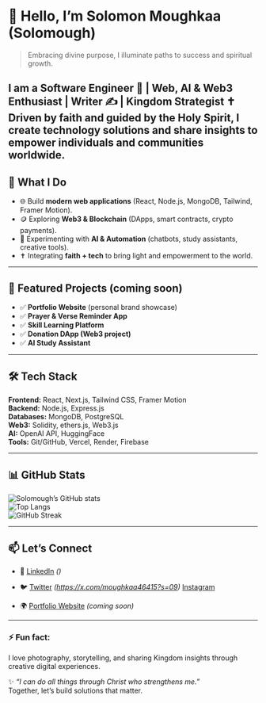 # 👋 Hello, I’m Solomon Moughkaa (Solomough)

> Embracing divine purpose, I illuminate paths to success and spiritual growth.  

I am a **Software Engineer 🚀 | Web, AI & Web3 Enthusiast | Writer ✍️ | Kingdom Strategist ✝️**  
Driven by faith and guided by the Holy Spirit, I create technology solutions and share insights to empower individuals and communities worldwide.
---

## 🚀 What I Do  
- 🌐 Build **modern web applications** (React, Node.js, MongoDB, Tailwind, Framer Motion).  
- 🪙 Exploring **Web3 & Blockchain** (DApps, smart contracts, crypto payments).  
- 🤖 Experimenting with **AI & Automation** (chatbots, study assistants, creative tools).  
- ✝️ Integrating **faith + tech** to bring light and empowerment to the world.  

---

## 📂 Featured Projects (coming soon)  
- ✅ **Portfolio Website** (personal brand showcase)  
- ✅ **Prayer & Verse Reminder App**  
- ✅ **Skill Learning Platform**  
- ✅ **Donation DApp (Web3 project)**  
- ✅ **AI Study Assistant**  

---

## 🛠 Tech Stack  
**Frontend:** React, Next.js, Tailwind CSS, Framer Motion  
**Backend:** Node.js, Express.js  
**Databases:** MongoDB, PostgreSQL  
**Web3:** Solidity, ethers.js, Web3.js  
**AI:** OpenAI API, HuggingFace  
**Tools:** Git/GitHub, Vercel, Render, Firebase  

---

## 📊 GitHub Stats
![Solomough’s GitHub stats](https://github-readme-stats.vercel.app/api?username=Solomough&show_icons=true&theme=radical)  
![Top Langs](https://github-readme-stats.vercel.app/api/top-langs/?username=Solomough&layout=compact&theme=radical)  
![GitHub Streak](https://github-readme-streak-stats.herokuapp.com/?user=Solomough&theme=radical)  

---

## 📫 Let’s Connect  
- 💼 [LinkedIn](#) *()*  
- 🐦 [Twitter](#) *(https://x.com/moughkaa46415?s=09)*  [Instagram](https://www.instagram.com/your-link)  

- 🌍 [Portfolio Website](#) *(coming soon)*  

---

### ⚡ Fun fact:
I love photography, storytelling, and sharing Kingdom insights through creative digital experiences.

✨ *“I can do all things through Christ who strengthens me.”*  
Together, let’s build solutions that matter.
